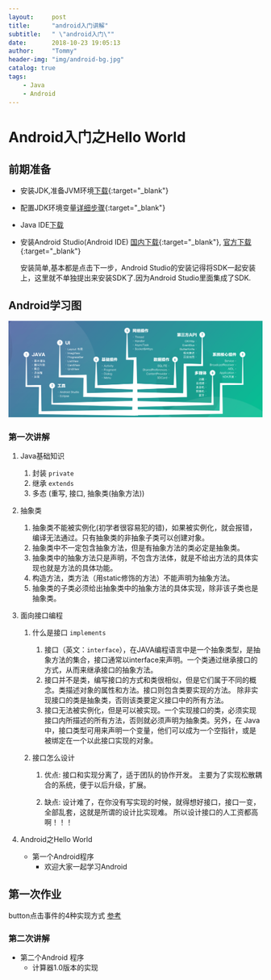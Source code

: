 ```yaml
---
layout:     post
title:      "android入门讲解"
subtitle:   " \"android入门\""
date:       2018-10-23 19:05:13
author:     "Tommy"
header-img: "img/android-bg.jpg"
catalog: true
tags:
    - Java
    - Android
---
```



# Android入门之Hello World

## 前期准备
- 安装JDK,准备JVM环境[下载](https://www.oracle.com/technetwork/java/javase/downloads/index.html){:target="_blank"}
- 配置JDK环境变量[详细步骤](https://www.jianshu.com/p/171cfd6de15c){:target="_blank"}
- Java IDE[下载](https://www.jetbrains.com/idea/download)
- 安装Android Studio(Android IDE) [国内下载](http://android-studio.org/index.php/download){:target="_blank"},
[官方下载](https://developer.android.com/studio/){:target="_blank"}
  
  安装简单,基本都是点击下一步，Android Studio的安装记得将SDK一起安装上，这里就不单独提出来安装SDK了.因为Android Studio里面集成了SDK.


## Android学习图
<img src = "/img/android/android-learning.png">

### 第一次讲解
1. Java基础知识
    1. 封装 `private`
    2. 继承 `extends`
    3. 多态 (重写, 接口, 抽象类(抽象方法))

2. 抽象类
    1. 抽象类不能被实例化(初学者很容易犯的错)，如果被实例化，就会报错，编译无法通过。只有抽象类的非抽象子类可以创建对象。
    2. 抽象类中不一定包含抽象方法，但是有抽象方法的类必定是抽象类。
    3. 抽象类中的抽象方法只是声明，不包含方法体，就是不给出方法的具体实现也就是方法的具体功能。
    4. 构造方法，类方法（用static修饰的方法）不能声明为抽象方法。
    5. 抽象类的子类必须给出抽象类中的抽象方法的具体实现，除非该子类也是抽象类。

3. 面向接口编程 
    1. 什么是接口 `implements`
        1. 接口（英文：`interface`），在JAVA编程语言中是一个抽象类型，是抽象方法的集合，接口通常以interface来声明。一个类通过继承接口的方式，从而来继承接口的抽象方法。  
        2. 接口并不是类，编写接口的方式和类很相似，但是它们属于不同的概念。类描述对象的属性和方法。接口则包含类要实现的方法。
        除非实现接口的类是抽象类，否则该类要定义接口中的所有方法。
        3. 接口无法被实例化，但是可以被实现。一个实现接口的类，必须实现接口内所描述的所有方法，否则就必须声明为抽象类。另外，在 Java 中，接口类型可用来声明一个变量，他们可以成为一个空指针，或是被绑定在一个以此接口实现的对象。

    2. 接口怎么设计
        1. 优点: 
        接口和实现分离了，适于团队的协作开发。 
        主要为了实现松散耦合的系统，便于以后升级，扩展。

        2. 缺点:
        设计难了，在你没有写实现的时候，就得想好接口，接口一变，全部乱套，这就是所谓的设计比实现难。 
        所以设计接口的人工资都高啊！！！


4. Android之Hello World  
   - 第一个Android程序
      - 欢迎大家一起学习Android

## 第一次作业

button点击事件的4种实现方式 [参考](http://blog.tommyyang.cn/2016/09/26/Android-onClick%E6%80%BB%E7%BB%93-2016/)


### 第二次讲解
   - 第二个Android 程序
      - 计算器1.0版本的实现



